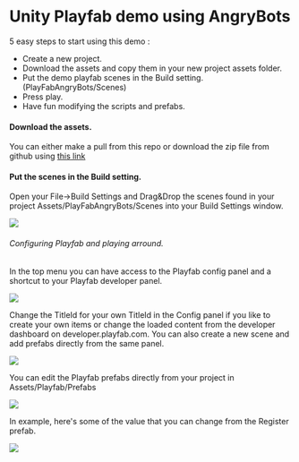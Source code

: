 # Unity Playfab demo using AngryBots

5 easy steps to start using this demo :

 * Create a new project.
 * Download the assets and copy them in your new project assets folder.
 * Put the demo playfab scenes in the Build setting. (PlayFabAngryBots/Scenes)
 * Press play.
 * Have fun modifying the scripts and prefabs.
 
#### Download the assets.
You can either make a pull from this repo or download the zip file from github using [this link](https://github.com/PlayFab/UnityPlayFab_AngryBots/archive/master.zip)


#### Put the scenes in the Build setting.
Open your File->Build Settings and Drag&Drop the scenes found in your project Assets/PlayFabAngryBots/Scenes into your Build Settings window.

![](https://github.com/PlayFab/UnityPlayFab_AngryBots/blob/master/_repo_images/BuildSettings.png)

###### Configuring Playfab and playing arround.
In the top menu you can have access to the Playfab config panel and a shortcut to your Playfab developer panel.

![](https://github.com/PlayFab/UnityPlayFab_AngryBots/blob/master/_repo_images/PlayfabMenu.png)

Change the TitleId for your own TitleId in the Config panel if you like to create your own items or change the loaded content from the developer dashboard on developer.playfab.com. You can also create a new scene and add prefabs directly from the same panel.

![](https://github.com/PlayFab/UnityPlayFab_AngryBots/blob/master/_repo_images/PlayFabConfig.png)

You can edit the Playfab prefabs directly from your project in Assets/Playfab/Prefabs

![](https://github.com/PlayFab/UnityPlayFab_AngryBots/blob/master/_repo_images/Prefabs.png)

In example, here's some of the value that you can change from the Register prefab.

![](https://github.com/PlayFab/UnityPlayFab_AngryBots/blob/master/_repo_images/PrefabRegister.png)

